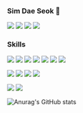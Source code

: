 ### Sim Dae Seok 👋

<a href="https://bigstone-coding.tistory.com" target="_blank"><img src="https://img.shields.io/badge/BLOG-3DDC84?style=flat-square&logo=Naver&logoColor=white"/></a>
<img src="https://img.shields.io/badge/sds7150sds@gmail.com-EA4335?style=flat-square&logo=Gmail&logoColor=white"/>
<img src="https://img.shields.io/badge/sds7150sds@gmail.com-EA4335?style=flat-square&logo=Gmail&logoColor=white"/>
<a href="https://www.instagram.com/ds_bigstone/" target="_blank"><img src="https://img.shields.io/badge/ds_bigstone-E4405F?style=flat-square&logo=Instagram&logoColor=white"/></a>

### Skills

<img src="https://img.shields.io/badge/JAVA-007396?style=flat-square&logo=openjdk&logoColor=white"/> <img src="https://img.shields.io/badge/springboot-6DB33F?style=flat-square&logo=Spring&logoColor=white"/> 
<img src="https://img.shields.io/badge/FastAPI-009688?style=flat-square&logo=FastAPI&logoColor=white"/>
<img src="https://img.shields.io/badge/MySQL-4479A1?style=flat-square&logo=MySQL&logoColor=white"/>
<img src="https://img.shields.io/badge/AWS-232F3E?style=flat-square&logo=Amazon AWS&logoColor=white"/>
<img src="https://img.shields.io/badge/Docker-2396ED?style=flat-square&logo=Docker&logoColor=white"/>
<img src="https://img.shields.io/badge/FastAPI-009688?style=flat-square&logo=FastAPI&logoColor=white"/>  

<img src="https://img.shields.io/badge/JavaScript-F7DF1E?style=flat-square&logo=JavaScript&logoColor=white"/> <img src="https://img.shields.io/badge/Android-34A853?style=flat-square&logo=Android&logoColor=white"/>
<img src="https://img.shields.io/badge/React-61DAFB?style=flat-square&logo=React&logoColor=white"/>
<img src="https://img.shields.io/badge/Firebase-FFCA28?style=flat-square&logo=Firebase&logoColor=white"/>

<img src="https://img.shields.io/badge/Google Maps Plaform-4285F4?style=flat-square&logo=googlemaps&logoColor=white"/> <img src="https://img.shields.io/badge/Firebase Auth-FFCA28?style=flat-square&logo=firebase&logoColor=white"/>


![Anurag's GitHub stats](https://github-readme-stats.vercel.app/api?username=bigstone0&show_icons=true&theme=vue)



<!--
**bigstone0/bigstone0** is a ✨ _special_ ✨ repository because its `README.md` (this file) appears on your GitHub profile.

Here are some ideas to get you started:

- 🔭 I’m currently working on ...
- 🌱 I’m currently learning ...
- 👯 I’m looking to collaborate on ...
- 🤔 I’m looking for help with ...
- 💬 Ask me about ...
- 📫 How to reach me: ...
- 😄 Pronouns: ...
- ⚡ Fun fact: ...
-->
